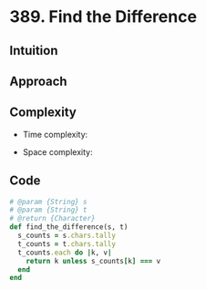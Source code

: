 # 389. Find the Difference

## Intuition

## Approach
<!-- Describe your approach to solving the problem. -->

## Complexity

- Time complexity:
<!-- Add your time complexity here, e.g. $$O(n)$$ -->

- Space complexity:
<!-- Add your space complexity here, e.g. $$O(n)$$ -->

## Code

```ruby
# @param {String} s
# @param {String} t
# @return {Character}
def find_the_difference(s, t)
  s_counts = s.chars.tally
  t_counts = t.chars.tally
  t_counts.each do |k, v|
    return k unless s_counts[k] === v
  end
end
```
